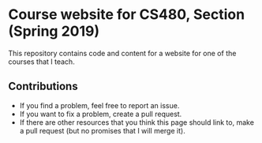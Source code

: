 # Course website for CS480, Section  (Spring 2019)


This repository contains code and content for a website for one of the courses
that I teach.


## Contributions
- If you find a problem, feel free to report an issue.
- If you want to fix a problem, create a pull request.
- If there are other resources that you think this page should link to,
make a pull request (but no promises that I will merge it). 

